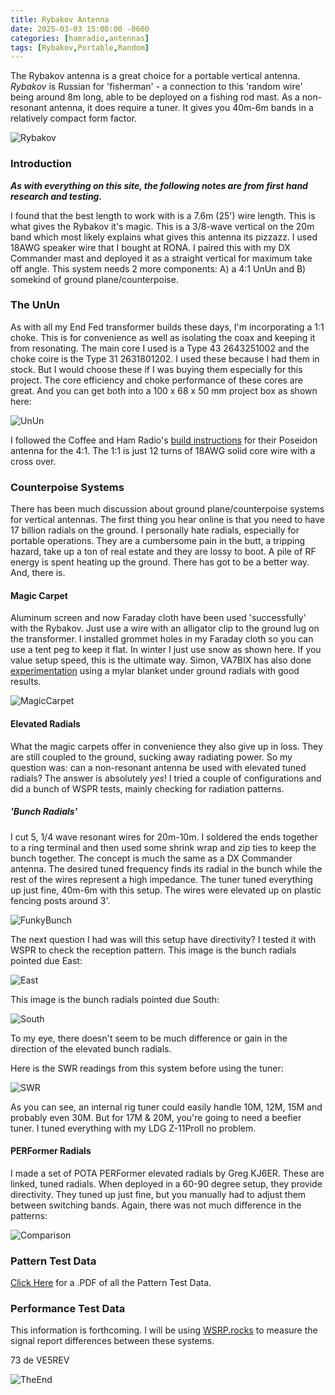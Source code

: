 ```yaml
---
title: Rybakov Antenna
date: 2025-03-03 15:00:00 -0600
categories: [hamradio,antennas]
tags: [Rybakov,Portable,Random]
---
```


The Rybakov antenna is a great choice for a portable vertical antenna. *Rybakov* is Russian for 'fisherman' - a connection to this 'random wire' being around 8m long, able to be deployed on a fishing rod mast. As a non-resonant antenna, it does require a tuner. It gives you 40m-6m bands in a relatively compact form factor.

![Rybakov](./assets/Rybakov/R01.webp)

### Introduction

_**As with everything on this site, the following notes are from first hand research and testing.**_

I found that the best length to work with is a 7.6m (25') wire length. This is what gives the Rybakov it's magic. This is a 3/8-wave vertical on the 20m band which most likely explains what gives this antenna its pizzazz. I used 18AWG speaker wire that I bought at RONA. I paired this with my DX Commander mast and deployed it as a straight vertical for maximum take off angle. This system needs 2 more components: A) a 4:1 UnUn and B) somekind of ground plane/counterpoise. 

### The UnUn

As with all my End Fed transformer builds these days, I'm incorporating a 1:1 choke. This is for convenience as well as isolating the coax and keeping it from resonating. The main core I used is a Type 43 2643251002 and the choke coire is the Type 31 2631801202. I used these because I had them in stock. But I would choose these if I was buying them especially for this project. The core efficiency and choke performance of these cores are great. And you can get both into a 100 x 68 x 50 mm project box as shown here:

![UnUn](./assets/Rybakov/R02.webp)

I followed the Coffee and Ham Radio's [build instructions](https://github.com/TemporarilyOffline/cahrtenna/blob/main/CaHRTenna%20Poseidon%20Build%20Instructions.pdf) for their Poseidon antenna for the 4:1. The 1:1 is just 12 turns of 18AWG solid core wire with a cross over. 

### Counterpoise Systems

There has been much discussion about ground plane/counterpoise systems for vertical antennas. The first thing you hear online is that you need to have 17 billion radials on the ground. I personally hate radials, especially for portable operations. They are a cumbersome pain in the butt, a tripping hazard, take up a ton of real estate and they are lossy to boot. A pile of RF energy is spent heating up the ground. There has got to be a better way. And, there is.

#### Magic Carpet

Aluminum screen and now Faraday cloth have been used 'successfully' with the Rybakov. Just use a wire with an alligator clip to the ground lug on the transformer. I installed grommet holes in my Faraday cloth so you can use a tent peg to keep it flat. In winter I just use snow as shown here. If you value setup speed, this is the ultimate way. Simon, VA7BIX has also done [experimentation](https://youtu.be/PA2KTFpTpKE?si=FVbHvS7HIP5LSF6Y) using a mylar blanket under ground radials with good results.

![MagicCarpet](./assets/Rybakov/R07.webp)

#### Elevated Radials

What the magic carpets offer in convenience they also give up in loss. They are still coupled to the ground, sucking away radiating power. So my question was: can a non-resonant antenna be used with elevated tuned radials? The answer is absolutely *yes*! I tried a couple of configurations and did a bunch of WSPR tests, mainly checking for radiation patterns.

##### 'Bunch Radials'

I cut 5, 1/4 wave resonant wires for 20m-10m. I soldered the ends together to a ring terminal and then used some shrink wrap and zip ties to keep the bunch together. The concept is much the same as a DX Commander antenna. The desired tuned frequency finds its radial in the bunch while the rest of the wires represent a high impedance. The tuner tuned everything up just fine, 40m-6m with this setup. The wires were elevated up on plastic fencing posts around 3'.

![FunkyBunch](./assets/Rybakov/R08.webp)

The next question I had was will this setup have directivity? I tested it with WSPR to check the reception pattern. This image is the bunch radials pointed due East:

![East](./assets/Rybakov/R09.webp)

This image is the bunch radials pointed due South:

![South](./assets/Rybakov/R10.webp)

To my eye, there doesn't seem to be much difference or gain in the direction of the elevated bunch radials.

Here is the SWR readings from this system before using the tuner:

![SWR](./assets/Rybakov/R06.webp)

As you can see, an internal rig tuner could easily handle 10M, 12M, 15M and probably even 30M. But for 17M & 20M, you're going to need a beefier tuner. I tuned everything with my LDG Z-11ProII no problem.

#### PERFormer Radials

I made a set of POTA PERFormer elevated radials by Greg KJ6ER. These are linked, tuned radials. When deployed in a 60-90 degree setup, they provide directivity. They tuned up just fine, but you manually had to adjust them between switching bands. Again, there was not much difference in the patterns:

![Comparison](./assets/Rybakov/R11.webp)

### Pattern Test Data

[Click Here](/assets/Rybakov/RybakovPatternTests.pdf) for a .PDF of all the Pattern Test Data.

### Performance Test Data

This information is forthcoming. I will be using [WSRP.rocks](https://wspr.rocks/) to measure the signal report differences between these systems.


73 de VE5REV

![TheEnd](./assets/Rybakov/R03.webp)
